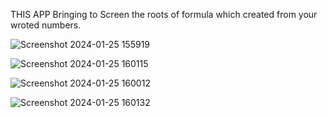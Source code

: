 THIS APP Bringing to Screen the roots of formula which created from your wroted numbers. 




![Screenshot 2024-01-25 155919](https://github.com/gacmalony/EqualitionSolverOnKotlin/assets/154236584/e00c13b1-abd1-428a-b535-d539b3a96c25)




![Screenshot 2024-01-25 160115](https://github.com/gacmalony/EqualitionSolverOnKotlin/assets/154236584/d4d7a301-4d93-4e97-8a2f-9898a3df1179)




![Screenshot 2024-01-25 160012](https://github.com/gacmalony/EqualitionSolverOnKotlin/assets/154236584/a6d346b3-383e-411e-a44a-b240c07f3304)




![Screenshot 2024-01-25 160132](https://github.com/gacmalony/EqualitionSolverOnKotlin/assets/154236584/0e4c1ef4-dec3-48d0-9986-b539dcaf1aa7)
